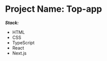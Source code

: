 Project Name: Top-app
=====================
***Stack:***
* HTML
* CSS
* TypeScript
* React
* Next.js

